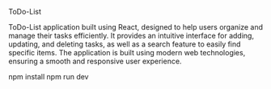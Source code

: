 ToDo-List

ToDo-List application built using React, designed to help users organize and manage their tasks efficiently. It provides an intuitive interface for adding, updating, and deleting tasks, as well as a search feature to easily find specific items. The application is built using modern web technologies, ensuring a smooth and responsive user experience.

npm install
npm run dev